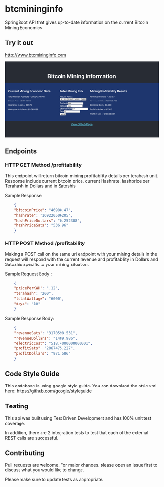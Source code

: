 # btcmininginfo
SpringBoot API that gives up-to-date information on the current Bitcoin Mining Economics

## Try it out
http://www.btcmininginfo.com

![img.png](img.png)

## Endpoints
### HTTP GET Method /profitability
This endpoint will return bitcoin mining profitability details per terahash unit. Response include current bitcoin price, current Hashrate, hashprice per Terahash in Dollars and in Satoshis

Sample Response:

```json
    {
    "bitcoinPrice": "46988.47",
    "hashrate": "169220506205",
    "hashPriceDollars": "0.252308",
    "hashPriceSats": "536.96"
    }
```

### HTTP POST Method /profitability
Making a POST call on the same uri endpoint with your mining details in the request will respond with the current revenue and profitability in Dollars and Satoshis specific to your mining situation.

Sample Request Body :

```json
    {
    "pricePerKWH": ".12",
    "terahash": "200",
    "totalWattage": "6000",
    "days": "30"
    }
```

Sample Response Body:

```json
    {
    "revenueSats": "3170598.531",
    "revenueDollars": "1489.986",
    "electricCost": "518.4000000000001",
    "profitSats": "2067475.227",
    "profitDollars": "971.586"
    }
```

## Code Style Guide 
This codebase is using google style guide. You can download the style xml here: https://github.com/google/styleguide

## Testing

This api was built using Test Driven Development and has 100% unit test coverage.

In addition, there are 2 integration tests to test that each of the external REST calls are successful.

## Contributing
Pull requests are welcome. For major changes, please open an issue first to discuss what you would like to change.

Please make sure to update tests as appropriate.
